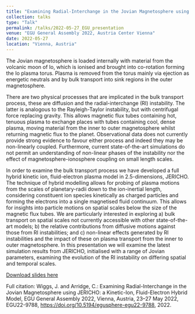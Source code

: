 ```yaml
---
title: "Examining Radial-Interchange in the Jovian Magnetosphere using JERICHO: a Kinetic-Ion, Fluid-Electron Hybrid Model"
collection: talks
type: "Talk"
permalink: /talks/2022-05-27_EGU_presentation
venue: "EGU General Assembly 2022, Austria Center Vienna"
date: 2022-05-27
location: "Vienna, Austria"
---
```


The Jovian magnetosphere is loaded internally with material from the volcanic moon of Io, which is ionised and brought into co-rotation forming the Io plasma torus. Plasma is removed from the torus mainly via ejection as energetic neutrals and by bulk transport into sink regions in the outer magnetosphere.

There are two physical processes that are implicated in the bulk transport process, these are diffusion and the radial-interchange (RI) instability. The latter is analogous to the Rayleigh-Taylor instability, but with centrifugal force replacing gravity. This allows magnetic flux tubes containing hot, tenuous plasma to exchange places with tubes containing cool, dense plasma, moving material from the inner to outer magnetosphere whilst returning magnetic flux to the planet. Observational data does not currently provide strong evidence to favour either process and indeed they may be non-linearly coupled. Furthermore, current state-of-the-art simulations do not permit an understanding of non-linear phases of the instability nor the effect of magnetosphere-ionosphere coupling on small length scales.

In order to examine the bulk transport process we have developed a full hybrid kinetic ion, fluid-electron plasma model in 2.5-dimensions, JERICHO. The technique of hybrid modelling allows for probing of plasma motions from the scales of planetary-radii down to the ion-inertial length, considering constituent ion species kinetically as charged particles and forming the electrons into a single magnetised fluid continuum. This allows for insights into particle motions on spatial scales below the size of the magnetic flux tubes. We are particularly interested in exploring a) bulk transport on spatial scales not currently accessible with other state-of-the-art models; b) the relative contributions from diffusive motions against those from RI instabilities; and c) non-linear effects generated by RI instabilities and the impact of these on plasma transport from the inner to outer magnetosphere. In this presentation we will examine the latest simulation results from JERICHO, initialised with a range of Jovian parameters, examining the evolution of the RI instability on differing spatial and temporal scales.

[Download slides here](/files/EGU22_Wiggs_Interchange_Instability_with_JERICHO.pdf)

Full citation: Wiggs, J. and Arridge, C.: Examining Radial-Interchange in the Jovian Magnetosphere using JERICHO: a Kinetic-Ion, Fluid-Electron Hybrid Model, EGU General Assembly 2022, Vienna, Austria, 23–27 May 2022, EGU22-9788, https://doi.org/10.5194/egusphere-egu22-9788, 2022.
